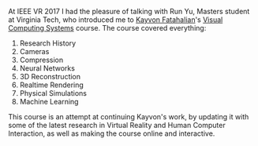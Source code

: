 At IEEE VR 2017 I had the pleasure of talking with Run Yu, Masters student at Virginia Tech, who introduced me to [Kayvon Fatahalian](https://twitter.com/kayvonf)'s [Visual Computing Systems](http://graphics.cs.cmu.edu/courses/15769/fall2016/home) course. The course covered everything:

1. Research History
2. Cameras
3. Compression
4. Neural Networks
5. 3D Reconstruction
6. Realtime Rendering
7. Physical Simulations
8. Machine Learning

This course is an attempt at continuing Kayvon's work, by updating it with some of the latest research in Virtual Reality and Human Computer Interaction, as well as making the course online and interactive.